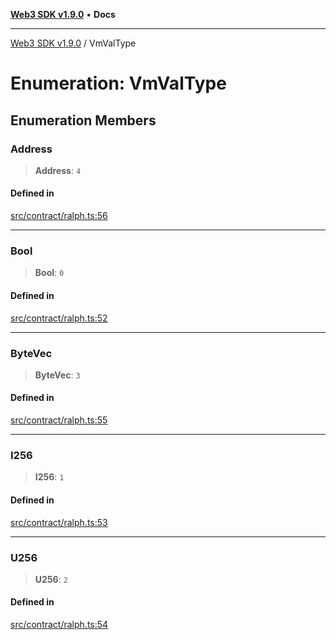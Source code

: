 [**Web3 SDK v1.9.0**](../README.md) • **Docs**

***

[Web3 SDK v1.9.0](../globals.md) / VmValType

# Enumeration: VmValType

## Enumeration Members

### Address

> **Address**: `4`

#### Defined in

[src/contract/ralph.ts:56](https://github.com/Mystic-Nayy/alephium-web3/blob/ee41f5e0e7d7fb0b155fe62f05b2ac03772895ca/packages/web3/src/contract/ralph.ts#L56)

***

### Bool

> **Bool**: `0`

#### Defined in

[src/contract/ralph.ts:52](https://github.com/Mystic-Nayy/alephium-web3/blob/ee41f5e0e7d7fb0b155fe62f05b2ac03772895ca/packages/web3/src/contract/ralph.ts#L52)

***

### ByteVec

> **ByteVec**: `3`

#### Defined in

[src/contract/ralph.ts:55](https://github.com/Mystic-Nayy/alephium-web3/blob/ee41f5e0e7d7fb0b155fe62f05b2ac03772895ca/packages/web3/src/contract/ralph.ts#L55)

***

### I256

> **I256**: `1`

#### Defined in

[src/contract/ralph.ts:53](https://github.com/Mystic-Nayy/alephium-web3/blob/ee41f5e0e7d7fb0b155fe62f05b2ac03772895ca/packages/web3/src/contract/ralph.ts#L53)

***

### U256

> **U256**: `2`

#### Defined in

[src/contract/ralph.ts:54](https://github.com/Mystic-Nayy/alephium-web3/blob/ee41f5e0e7d7fb0b155fe62f05b2ac03772895ca/packages/web3/src/contract/ralph.ts#L54)
